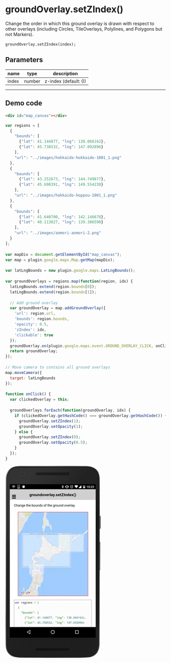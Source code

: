 # groundOverlay.setZIndex()

Change the order in which this ground overlay is drawn with respect to other overlays (including Circles, TileOverlays, Polylines, and Polygons but not Markers).

```
groundOverlay.setZIndex(index);
```

## Parameters

name           | type          | description
---------------|---------------|---------------------------------------
index          | number        | z-index (default: 0)
-----------------------------------------------------------------------

## Demo code

```html
<div id="map_canvas"></div>
```

```js
var regions = [
  {
    "bounds": [
      {"lat": 41.144877, "lng": 138.066162},
      {"lat": 45.738532, "lng": 147.092896}
    ],
    "url": "../images/hokkaido-hokkaido-1001_1.png"
  },
  {
    "bounds": [
      {"lat": 43.252673, "lng": 144.749877},
      {"lat": 45.698391, "lng": 149.554238}
    ],
    "url": "../images/hokkaido-hoppou-1001_1.png"
  },
  {
    "bounds": [
      {"lat": 41.640700, "lng": 142.146678},
      {"lat": 40.113827, "lng": 139.386590}
    ],
    "url": "../images/aomori-aomori-2.png"
  }
];

var mapDiv = document.getElementById("map_canvas");
var map = plugin.google.maps.Map.getMap(mapDiv);

var latLngBounds = new plugin.google.maps.LatLngBounds();

var groundOverlays = regions.map(function(region, idx) {
  latLngBounds.extend(region.bounds[0]);
  latLngBounds.extend(region.bounds[1]);

  // Add ground overlay
  var groundOverlay = map.addGroundOverlay({
    'url': region.url,
    'bounds': region.bounds,
    'opacity': 0.5,
    'zIndex': idx,
    'clickable': true
  });
  groundOverlay.on(plugin.google.maps.event.GROUND_OVERLAY_CLICK, onClick);
  return groundOverlay;
});

// Move camera to contains all ground overlays
map.moveCamera({
  target: latLngBounds
});

function onClick() {
  var clickedOverlay = this;

  groundOverlays.forEach(function(groundOverlay, idx) {
    if (clickedOverlay.getHashCode() === groundOverlay.getHashCode()) {
      groundOverlay.setZIndex(1);
      groundOverlay.setOpacity(1);
    } else {
      groundOverlay.setZIndex(0);
      groundOverlay.setOpacity(0.5);
    }
  });
}

```

![](image.gif)
